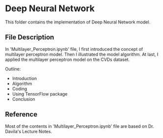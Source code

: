 # Deep Neural Network

This folder contains the implementation of Deep Neural Network model.

## File Description
In 'Multilayer_Perceptron.ipynb' file, I first introduced the concept of multilayer perceptron model. Then I illustrated the model algorithm. At last, I applied the multilayer perceptron model on the CVDs dataset.

Outline:
- Introduction
- Algorithm
- Coding
- Using TensorFlow package
- Conclusion

## Reference
Most of the contents in 'Multilayer_Perceptron.ipynb' file are based on Dr. Davila's Lecture Notes.